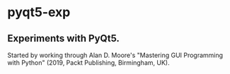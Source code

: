 # pyqt5-exp

## Experiments with PyQt5.

Started by working through Alan D. Moore's "Mastering GUI Programming with Python" (2019, Packt Publishing, Birmingham, UK).
